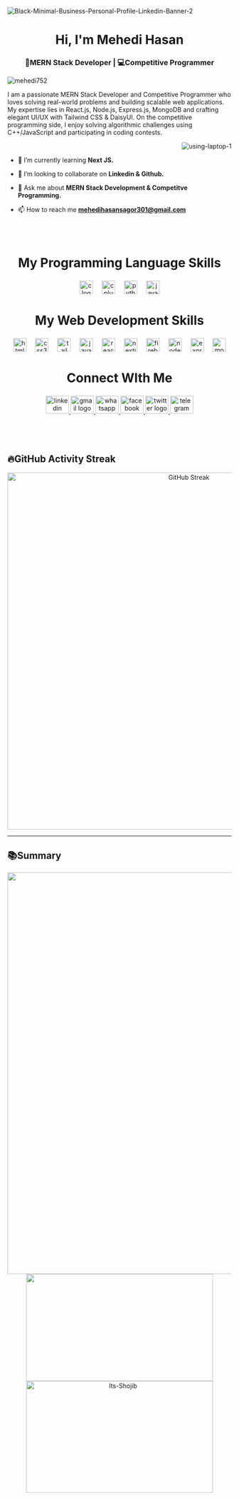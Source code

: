 <img src="https://i.ibb.co.com/ZtcbqMz/Black-Minimal-Business-Personal-Profile-Linkedin-Banner-2.png" alt="Black-Minimal-Business-Personal-Profile-Linkedin-Banner-2" border="0"> <br>
<h1 align="center">Hi, I'm Mehedi Hasan</h1>
<h3 align="center">🚀MERN Stack Developer | 💻Competitive Programmer</h3>

<p align="left"> <img src="https://komarev.com/ghpvc/?username=mehedi752&label=Profile%20views&color=0e75b6&style=flat" alt="mehedi752" /> </p>
<p>
  I am a passionate MERN Stack Developer and Competitive Programmer who loves solving real-world problems and building scalable web applications. My expertise lies in React.js, Node.js, Express.js, MongoDB and crafting elegant UI/UX with Tailwind CSS & 
  DaisyUI. On the competitive programming side, I enjoy solving algorithmic challenges using C++/JavaScript and participating in coding contests.
</p>
<img align = "right" src="https://i.ibb.co/fDj3GBD/using-laptop-1.png" alt="using-laptop-1" border="0"> <br>

- 🌱 I’m currently learning **Next JS.**

- 👯 I’m looking to collaborate on **Linkedin & Github.**

- 💬 Ask me about **MERN Stack Development & Competitve Programming.**

- 📫 How to reach me **mehedihasansagor301@gmail.com**

<br><br>

<h1 align="center">My Programming Language Skills</h1>

###

<div align="center">
  <img src="https://cdn.jsdelivr.net/gh/devicons/devicon/icons/c/c-original.svg" height="30" alt="c logo"  /> 
  <img width="12" />
  <img src="https://cdn.jsdelivr.net/gh/devicons/devicon/icons/cplusplus/cplusplus-original.svg" height="30" alt="cplusplus logo"  />
  <img width="12" />
  <img src="https://cdn.jsdelivr.net/gh/devicons/devicon/icons/python/python-original.svg" height="30" alt="python logo"  />
  <img width="12" />
  <img src="https://cdn.jsdelivr.net/gh/devicons/devicon/icons/java/java-original.svg" height="30" alt="java logo"  />
</div>

###

<h1 align="center">My Web Development Skills</h1>

###

<div align="center">
  <img src="https://cdn.jsdelivr.net/gh/devicons/devicon/icons/html5/html5-original.svg" height="30" alt="html5 logo"  />
  <img width="12" />
  <img src="https://cdn.jsdelivr.net/gh/devicons/devicon/icons/css3/css3-original.svg" height="30" alt="css3 logo"  />
  <img width="12" />
  <img src="https://cdn.jsdelivr.net/gh/devicons/devicon/icons/tailwindcss/tailwindcss-original-wordmark.svg" height="30" alt="tailwindcss logo"  />
  <img width="12" />
  <img src="https://cdn.jsdelivr.net/gh/devicons/devicon/icons/javascript/javascript-original.svg" height="30" alt="javascript logo"  />
  <img width="12" />
  <img src="https://cdn.jsdelivr.net/gh/devicons/devicon/icons/react/react-original.svg" height="30" alt="react logo"  />
  <img width="12" />
  <img src="https://cdn.jsdelivr.net/gh/devicons/devicon/icons/nextjs/nextjs-original.svg" height="30" alt="nextjs logo"  />
  <img width="12" />
  <img src="https://cdn.jsdelivr.net/gh/devicons/devicon/icons/firebase/firebase-plain.svg" height="30" alt="firebase logo"  />
  <img width="12" />
  <img src="https://cdn.jsdelivr.net/gh/devicons/devicon/icons/nodejs/nodejs-original.svg" height="30" alt="nodejs logo"  />
  <img width="12" />
  <img src="https://cdn.jsdelivr.net/gh/devicons/devicon/icons/express/express-original.svg" height="30" alt="express logo"  />
  <img width="12" />
  <img src="https://cdn.jsdelivr.net/gh/devicons/devicon/icons/mongodb/mongodb-original.svg" height="30" alt="mongodb logo"  />
</div>

<h1 align="center">Connect WIth Me</h1>

###

<div align="center">
  <a href="https://linkedin.com/in/md-mehedi-hasan-377741229" target="_blank">
    <img src="https://raw.githubusercontent.com/maurodesouza/profile-readme-generator/master/src/assets/icons/social/linkedin/default.svg" width="52" height="40" alt="linkedin logo"  />
  </a>
  <a href="mehedihasansagor301@gmail.com" target="_blank">
    <img src="https://raw.githubusercontent.com/maurodesouza/profile-readme-generator/master/src/assets/icons/social/gmail/default.svg" width="52" height="40" alt="gmail logo"  />
  </a>
  <a href="01609531117" target="_blank">
    <img src="https://raw.githubusercontent.com/maurodesouza/profile-readme-generator/master/src/assets/icons/social/whatsapp/default.svg" width="52" height="40" alt="whatsapp logo"  />
  </a>
  <a href="https://www.facebook.com/MehediHasan531117/" target="_blank">
    <img src="https://raw.githubusercontent.com/maurodesouza/profile-readme-generator/master/src/assets/icons/social/facebook/default.svg" width="52" height="40" alt="facebook logo"  />
  </a>
  <a href="https://twitter.com/mehedi752" target="_blank">
    <img src="https://raw.githubusercontent.com/maurodesouza/profile-readme-generator/master/src/assets/icons/social/twitter/default.svg" width="52" height="40" alt="twitter logo"  />
  </a>
  <a href="https://t.me/mehedi752" target="_blank">
    <img src="https://raw.githubusercontent.com/maurodesouza/profile-readme-generator/master/src/assets/icons/social/telegram/default.svg" width="52" height="40" alt="telegram logo"  />
  </a>
</div>

###
<br> <br> 

##  🔥GitHub Activity Streak
<div align="center">
  <a href="https://git.io/streak-stats">
    <img src="https://github-readme-streak-stats.herokuapp.com?user=Mehedi752&theme=highcontrast&date_format=j%20M%5B%20Y%5D" alt="GitHub Streak" width="800" />
  </a>
</div>

<hr/>

##  📚Summary
<div align="center">
<img src="http://github-profile-summary-cards.vercel.app/api/cards/profile-details?username=Mehedi752&theme=highcontrast" width="900"/>
<img src="http://github-profile-summary-cards.vercel.app/api/cards/stats?username=Mehedi752&theme=highcontrast" width="420" height="240"/>
<img src="https://github-readme-stats.vercel.app/api/top-langs?username=Mehedi752&show_icons=true&locale=en&layout=compact&theme=highcontrast" alt="Its-Shojib" width="420" height="250"/>
<!-- <img src="http://github-profile-summary-cards.vercel.app/api/cards/repos-per-language?username=Mehedi752&theme=highcontrast" width="420"/> -->
<!-- <img src="http://github-profile-summary-cards.vercel.app/api/cards/productive-time?username=Mehedi752&theme=highcontrast&utcOffset=8" width="420"/>
<img hight="600" src="https://github-readme-stats.vercel.app/api/top-langs?username=Mehedi752&show_icons=true&locale=en&layout=compact&theme=highcontrast" width="420" hight='500'/> -->
</div>

